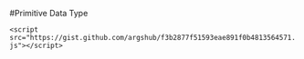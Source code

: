 #Primitive Data Type 

```<script src="https://gist.github.com/argshub/f3b2877f51593eae891f0b4813564571.js"></script>```
